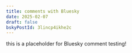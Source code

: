 ```yaml
---
title: comments with Bluesky
date: 2025-02-07
draft: false
bskyPostId: 3lincp4ikhe2c
---
```


this is a placeholder for Bluesky comment testing!